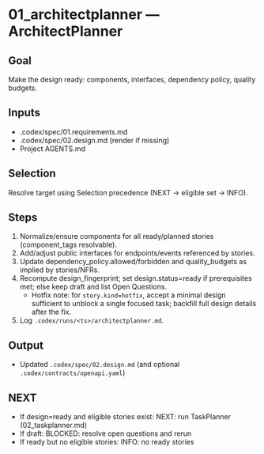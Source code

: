 # 01_architectplanner — ArchitectPlanner

## Goal
Make the design ready: components, interfaces, dependency policy, quality budgets.

## Inputs
- .codex/spec/01.requirements.md
- .codex/spec/02.design.md (render if missing)
- Project AGENTS.md

## Selection
Resolve target using Selection precedence (NEXT → eligible set → INFO).

## Steps
1) Normalize/ensure components for all ready/planned stories (component_tags resolvable).
2) Add/adjust public interfaces for endpoints/events referenced by stories.
3) Update dependency_policy.allowed/forbidden and quality_budgets as implied by stories/NFRs.
4) Recompute design_fingerprint; set design.status=ready if prerequisites met; else keep draft and list Open Questions.
   - Hotfix note: for `story.kind=hotfix`, accept a minimal design sufficient to unblock a single focused task; backfill full design details after the fix.
5) Log `.codex/runs/<ts>/architectplanner.md`.

## Output
- Updated `.codex/spec/02.design.md` (and optional `.codex/contracts/openapi.yaml`)

## NEXT
- If design=ready and eligible stories exist: NEXT: run TaskPlanner (02_taskplanner.md)
- If draft: BLOCKED: resolve open questions and rerun
- If ready but no eligible stories: INFO: no ready stories
